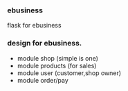 ### ebusiness
flask for ebusiness

### design for ebusiness.

- module shop (simple is one)
- module products (for sales)
- module user (customer,shop owner)
- module order/pay




